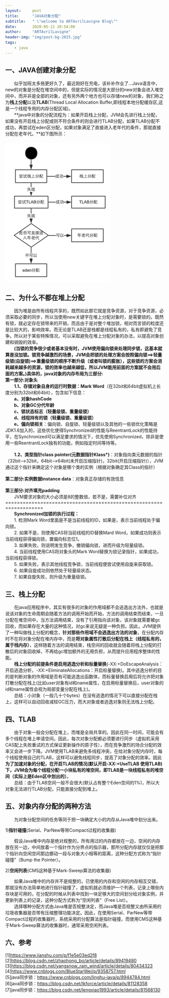 ```yaml
---
layout:     post
title:      "JAVA对象分配"
subtitle:   " \"welcome to ARTAvrilLavigne Blog\""
date:       2020-05-12 20:54:00
author:     "ARTAvrilLavigne"
header-img: "img/post-bg-2015.jpg"
tags:
    - java
---
```

## 一、JAVA创建对象分配<br>

　　似乎加班太多拖更好久了，最近刚好在充电，该补补作业了...Java语言中，new的对象是分配在堆空间中的，但是实际的情况是大部分的new对象会进入堆空间中，而并非是全部的对象，还有另外两个地方也可以存储new的对象，我们称之为**栈上分配**以及**TLAB**(Thread Local Allocation Buffer,即线程本地分配缓存区,这是一个线程专用的内存分配区域)。<br>
　　**java中对象的分配流程为：如果开启栈上分配，JVM会先进行栈上分配，如果没有开启栈上分配或则不符合条件的则会进行TLAB分配，如果TLAB分配不成功，再尝试在eden区分配，如果对象满足了直接进入老年代的条件，那就直接分配在老年代。**如下图所示：<br>
　　　　　　　　　　　　　　　　　　![object](https://github.com/ARTAvrilLavigne/ARTAvrilLavigne.github.io/blob/master/myblog/2020-05-12-Object-Allocation/1.png?raw=true)<br>

## 二、为什么不都在堆上分配<br>

　　因为堆是由所有线程共享的，既然如此那它就是竞争资源，对于竞争资源，必须采取必要的同步，所以当使用new关键字在堆上分配对象时，是需要锁的。既然有锁，就必定存在锁带来的开销，而且由于是对整个堆加锁，相对而言锁的粒度还是比较大的，影响效率。而无论是TLAB还是栈都是线程私有的，私有即避免了竞争。所以对于某些特殊情况，可以采取避免在堆上分配对象的办法，以提高对象创建和销毁的效率。<br>
　　**(当锁的竞争很少或者基本没有时，JVM使用偏向锁来处理同步锁，这基本就算是没加锁。锁竞争越激烈的场景，JVM会把锁的处理方案会按照偏向锁==>轻量级锁(自旋锁)==>重量级锁的顺序不断升级（或者叫锁的膨胀），这些锁的方案会消耗越来越多的资源，锁的效率也越来越低，所以JVM能用前面的方案就不会用后面的方案。)具体的，java对象的内存布局为三部分:**<br>
**第一部分:对象头**<br>
　　**1.1、存储对象自身的运行时数据：Mark Word**（在32bit和64bit虚拟机上长度分别为32bit和64bit），包含如下信息：<br>
　　**a、对象hashCode**<br>
　　**b、对象GC分代年龄**<br>
　　**c、锁状态标志（轻量级锁、重量级锁）**<br>
　　**d、线程持有的锁（轻量级锁、重量级锁）**<br>
　　**e、偏向锁相关**：偏向锁、自旋锁、轻量级锁以及其他的一些锁优化策略是JDK1.6加入的，这些优化使得Synchronized的性能与ReentrantLock的性能持平，在Synchronized可以满足要求的情况下，优先使用Synchronized，除非是使用一些ReentrantLock独有的功能，例如指定时间等待等。<br>
<br>
　　**1.2、类型指针class pointer(元数据指针Klass\*)**：对象指向类元数据的指针（32bit-->32bit，64bit-->64bit(未开启压缩指针)，32bit(开启压缩指针)），JVM通过这个指针来确定这个对象是哪个类的实例（根据对象确定其Class的指针）<br>
<br>
**第二部分:实例数据instance data**：对象真正存储的有效信息<br>
<br>
**第三部分:对齐填充padding**<br>
　　JVM要求对象的大小必须是8的整数倍，若不是，需要补位对齐<br>
===================================================================<br>
　　**Synchronized加锁的执行过程：** <br>
　　1. 检测Mark Word里面是不是当前线程的ID，如果是，表示当前线程处于偏向锁。<br>
　　2. 如果不是，则使用CAS将当前线程的ID替换Mard Word，如果成功则表示当前线程获得偏向锁，置偏向标志位1。<br>
　　3. 如果失败，则说明发生竞争，撤销偏向锁，进而升级为轻量级锁。<br>
　　4. 当前线程使用CAS将对象头的Mark Word替换为锁记录指针，如果成功，当前线程获得锁。<br>
　　5. 如果失败，表示其他线程竞争锁，当前线程便尝试使用自旋来获取锁。<br>
　　6. 如果自旋成功则依然处于轻量级状态。<br> 
　　7. 如果自旋失败，则升级为重量级锁。<br>

## 三、栈上分配<br>

　　在java应用程序中，其实有很多的对象的作用域都不会逃逸出方法外，也就是说该对象的生命周期会随着方法的调用开始而开始，方法的调用结束而结束，一旦分配在堆空间中，当方法调用结束，没有了引用指向该对象，该对象就需要被gc回收，而如果存在大量的这种情况，对gc来说无疑是一种负担。因此，JVM提供了一种叫做栈上分配的概念，**针对那些作用域不会逃逸出方法的对象**，在分配内存时不在将对象分配在堆内存中，而是**将对象属性打散后分配在栈上（线程私有的，属于栈内存）**，这样随着方法的调用结束，栈空间的回收就会随着将栈上分配的打散后的对象回收掉，不再给gc增加额外的无用负担，从而提升应用程序整体的性能。<br>
　　**栈上分配的前提条件是启用逃逸分析和标量替换**(-XX:+DoEscapeAnalysis：开启逃逸分析，-XX:+EliminateAllocations：开启标量替换)。其中逃逸分析的目的是判断对象的作用域是否有可能逃逸出函数体，而标量替换启用后将允许把对象打散分配在栈上(比如user对象有id和name属性，在启用标量替换后，user对象的id和name属性会视为局部变量分配在栈上)。<br>
　　总结：小对象（一般几十个bytes）在没有逃逸的情况下可以直接分配在栈上，这样可以自动回收减轻GC压力，而大对象或者逃逸对象则无法栈上分配。<br>

## 四、TLAB<br>

　　由于对象一般会分配在堆上，而堆是全局共享的。因此在同一时间，可能会有多个线程在堆上申请空间。因此，每次对象分配都必须要进行同步（虚拟机采用CAS配上失败重试的方式保证更新操作的原子性），而在竞争激烈的场合分配的效率又会进一步下降。JVM使用TLAB来避免多线程冲突，在给对象分配内存时，每个线程使用自己的TLAB，这样可以避免线程同步，提高了对象分配的效率。因此**为了加速对象的分配，在开启TLAB的情况(默认开启-XX:+UseTLAB 使用TLAB)下，JVM会为每个线程分配一小块私有的堆空间，即TLAB是一块线程私有的堆空间（实际上是Eden区中划出的）**。<br>
　　总结：由于TLAB空间一般不会很大(默认占有整个Eden空间的1%)，所以大对象无法进行TLAB分配，只能直接分配到堆上。<br>

## 五、对象内存分配的两种方法<br>

　　为对象分配空间的任务等同于把一块确定大小的内存从Java堆中划分出来。<br>

1)**指针碰撞**(Serial、ParNew等带Compact过程的收集器)<br>

　　假设Java堆中内存是绝对规整的，所有用过的内存都放在一边，空闲的内存放在另一边，中间放着一个指针作为分界点的指示器，那所分配内存就仅仅是把那个指针向空闲空间那边挪动一段与对象大小相等的距离，这种分配方式称为“指针碰撞”（Bump the Pointer）。<br>

2)**空闲列表**(CMS这种基于Mark-Sweep算法的收集器)<br>

　　如果Java堆中的内存并不是规整的，已使用的内存和空闲的内存相互交错，那就没有办法简单地进行指针碰撞了，虚拟机就必须维护一个列表，记录上哪些内存块是可用的，在分配的时候从列表中找到一块足够大的空间划分给对象实例，并更新列表上的记录，这种分配方式称为“空闲列表”（Free List）。<br>
　　选择哪种分配方式由Java堆是否规整决定，而Java堆是否规整又由所采用的垃圾收集器是否带有压缩整理功能决定。因此，在使用Serial、ParNew等带Compact过程的收集器时，系统采用的分配算法是指针碰撞，而使用CMS这种基于Mark-Sweep算法的收集器时，通常采用空闲列表。<br>

## 六、参考<br>

[1]https://www.jianshu.com/p/f1e5e03ed2f8<br>
[2]https://blog.csdn.net/zhaohong_bo/article/details/89419480<br>
[3]https://blog.csdn.net/yangsnow_rain_wind/article/details/80434323<br>
[4]https://www.cnblogs.com/BlueStarWei/p/9358757.html<br>
[5]java同步锁：https://www.cnblogs.com/linghu-java/p/8944784.html<br>
[6]java同步锁：https://blog.csdn.net/lkforce/article/details/81128358<br>
[7]java同步锁：https://blog.csdn.net/lengxiao1993/article/details/81568130<br>
